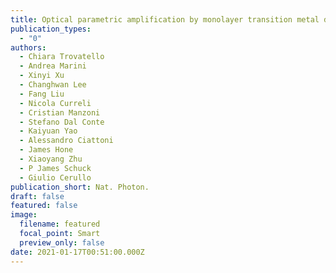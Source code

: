 ```yaml
---
title: Optical parametric amplification by monolayer transition metal dichalcogenides
publication_types:
  - "0"
authors:
  - Chiara Trovatello
  - Andrea Marini
  - Xinyi Xu
  - Changhwan Lee
  - Fang Liu
  - Nicola Curreli
  - Cristian Manzoni
  - Stefano Dal Conte
  - Kaiyuan Yao
  - Alessandro Ciattoni
  - James Hone
  - Xiaoyang Zhu
  - P James Schuck
  - Giulio Cerullo
publication_short: Nat. Photon.
draft: false
featured: false
image:
  filename: featured
  focal_point: Smart
  preview_only: false
date: 2021-01-17T00:51:00.000Z
---
```

